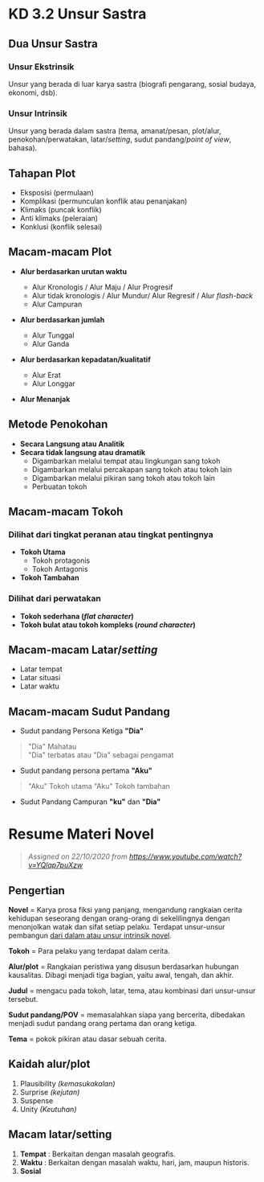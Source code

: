 # KD 3.2 Unsur Sastra

## Dua Unsur Sastra

### Unsur Ekstrinsik
Unsur yang berada di luar karya sastra (biografi pengarang, sosial budaya, ekonomi, dsb).

### Unsur Intrinsik
Unsur yang berada dalam sastra (tema, amanat/pesan, plot/alur, penokohan/perwatakan, latar/*setting*, sudut pandang/*point of view*, bahasa).

## Tahapan Plot
- Eksposisi (permulaan)
- Komplikasi (permunculan konflik atau penanjakan)
- Klimaks (puncak konflik)
- Anti klimaks (peleraian)
- Konklusi (konflik selesai)

## Macam-macam Plot
- **Alur berdasarkan urutan waktu**
    - Alur Kronologis / Alur Maju / Alur Progresif
    - Alur tidak kronologis / Alur Mundur/ Alur Regresif / Alur *flash-back*
    - Alur Campuran

- **Alur berdasarkan jumlah**
    - Alur Tunggal
    - Alur Ganda

- **Alur berdasarkan kepadatan/kualitatif**
    - Alur Erat
    - Alur Longgar

- **Alur Menanjak**

## Metode Penokohan

- **Secara Langsung atau Analitik**
- **Secara tidak langsung atau dramatik**
    - Digambarkan melalui tempat atau lingkungan sang tokoh
    - Digambarkan melalui percakapan sang tokoh atau tokoh lain
    - Digambarkan melalui pikiran sang tokoh atau tokoh lain
    - Perbuatan tokoh

## Macam-macam Tokoh
### Dilihat dari tingkat peranan atau tingkat pentingnya
- **Tokoh Utama**
    - Tokoh protagonis
    - Tokoh Antagonis
- **Tokoh Tambahan**

### Dilihat dari perwatakan
- **Tokoh sederhana (*flat character*)**
- **Tokoh bulat atau tokoh kompleks (*round character*)**

## Macam-macam Latar/*setting*
- Latar tempat
- Latar situasi
- Latar waktu

## Macam-macam Sudut Pandang

- Sudut pandang Persona Ketiga **"Dia"**
> "Dia" Mahatau </br>
> "Dia" terbatas atau "Dia" sebagai pengamat

- Sudut pandang persona pertama **"Aku"**
> "Aku" Tokoh utama
> "Aku" Tokoh tambahan

- Sudut Pandang Campuran **"ku"** dan **"Dia"**


# Resume Materi Novel

> *Assigned on 22/10/2020 from https://www.youtube.com/watch?v=YQlap7puXzw*

## Pengertian
**Novel** = Karya prosa fiksi yang panjang, mengandung rangkaian cerita kehidupan seseorang dengan orang-orang di sekelilingnya dengan menonjolkan watak dan sifat setiap pelaku. Terdapat unsur-unsur pembangun [dari dalam atau unsur intrinsik novel](#dua-unsur-sastra).

**Tokoh** = Para pelaku yang terdapat dalam cerita.

**Alur/plot** = Rangkaian peristiwa yang disusun berdasarkan hubungan kausalitas. Dibagi menjadi tiga bagian, yaitu awal, tengah, dan akhir.

**Judul** = mengacu pada tokoh, latar, tema, atau kombinasi dari unsur-unsur tersebut.

**Sudut pandang/POV** = memasalahkan siapa yang bercerita, dibedakan menjadi sudut pandang orang pertama dan orang ketiga.

**Tema** = pokok pikiran atau dasar sebuah cerita.

## Kaidah alur/plot
1. Plausibility *(kemasukakalan)*
2. Surprise *(kejutan)*
3. Suspense
4. Unity *(Keutuhan)*

## Macam latar/setting
1. **Tempat**  : Berkaitan dengan masalah geografis.
2. **Waktu**   : Berkaitan dengan masalah waktu, hari, jam, maupun historis.
3. **Sosial**